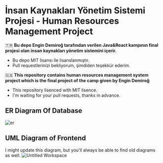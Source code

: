 # İnsan Kaynakları Yönetim Sistemi Projesi - Human Resources Management Project

🇹🇷 **Bu depo Engin Demiroğ tarafından verilen Java&React kampının final projesi olan insan kaynakları yönetim sistemini içerir.**

* Bu depo MIT lisansı ile lisanslanmıştır.
* Pull requestlerinizi bekliyorum, şimdiden teşekkür ederim.


🇬🇧 **This repository contains human resources management system project which is the final project of the camp given by Engin Demiroğ**

* This repository lisenced with MIT lisence.
* I'm waiting for your pull requests, thanks in advance.

## ER Diagram Of Database
![er](https://user-images.githubusercontent.com/60093612/120936357-07d90780-c710-11eb-99fb-611753cec82a.png)

## UML Diagram of Frontend 

I might update this diagram, but you'll always be able to find old diagrams as well.
![Untitled Workspace](https://user-images.githubusercontent.com/60093612/121060542-762ed000-c7cb-11eb-964b-6c92c01161f4.png)



